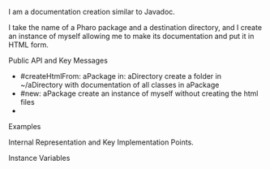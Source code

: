 I am a documentation creation similar to Javadoc.

I take the name of a Pharo package and a destination directory, and I create an instance of myself allowing me to make its documentation and put it in HTML form.

Public API and Key Messages
- #createHtmlFrom: aPackage in: aDirectory create a folder in ~/aDirectory with documentation of all classes in aPackage
- #new: aPackage create an instance of myself without creating the html files
-

Examples



Internal Representation and Key Implementation Points.

Instance Variables
